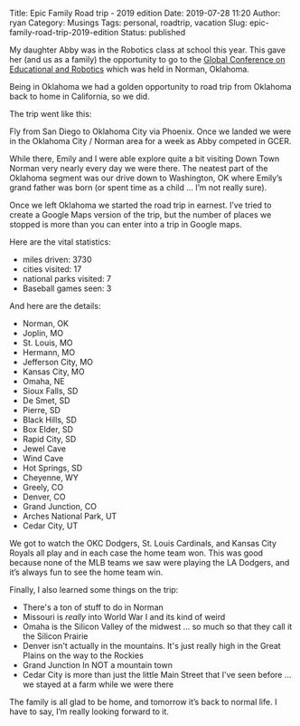 Title: Epic Family Road trip - 2019 edition
Date: 2019-07-28 11:20
Author: ryan
Category: Musings
Tags: personal, roadtrip, vacation
Slug: epic-family-road-trip-2019-edition
Status: published

My daughter Abby was in the Robotics class at school this year. This gave her (and us as a family) the opportunity to go to the [Global Conference on Educational and Robotics](https://kipr.org/global-conference-on-educational-robotics) which was held in Norman, Oklahoma.

Being in Oklahoma we had a golden opportunity to road trip from Oklahoma back to home in California, so we did.

The trip went like this:

Fly from San Diego to Oklahoma City via Phoenix. Once we landed we were in the Oklahoma City / Norman area for a week as Abby competed in GCER.

While there, Emily and I were able explore quite a bit visiting Down Town Norman very nearly every day we were there. The neatest part of the Oklahoma segment was our drive down to Washington, OK where Emily’s grand father was born (or spent time as a child ... I’m not really sure).

Once we left Oklahoma we started the road trip in earnest. I’ve tried to create a Google Maps version of the trip, but the number of places we stopped is more than you can enter into a trip in Google maps.

Here are the vital statistics:

-   miles driven: 3730
-   cities visited: 17
-   national parks visited: 7
-   Baseball games seen: 3

And here are the details:

-   Norman, OK
-   Joplin, MO
-   St. Louis, MO
-   Hermann, MO
-   Jefferson City, MO
-   Kansas City, MO
-   Omaha, NE
-   Sioux Falls, SD
-   De Smet, SD
-   Pierre, SD
-   Black Hills, SD
-   Box Elder, SD
-   Rapid City, SD
-   Jewel Cave
-   Wind Cave
-   Hot Springs, SD
-   Cheyenne, WY
-   Greely, CO
-   Denver, CO
-   Grand Junction, CO
-   Arches National Park, UT
-   Cedar City, UT

We got to watch the OKC Dodgers, St. Louis Cardinals, and Kansas City Royals all play and in each case the home team won. This was good because none of the MLB teams we saw were playing the LA Dodgers, and it’s always fun to see the home team win.

Finally, I also learned some things on the trip:

-   There's a ton of stuff to do in Norman
-   Missouri is *really* into World War I and its kind of weird
-   Omaha is the Silicon Valley of the midwest ... so much so that they call it the Silicon Prairie
-   Denver isn't actually in the mountains. It's just really high in the Great Plains on the way to the Rockies
-   Grand Junction In NOT a mountain town
-   Cedar City is more than just the little Main Street that I've seen before ... we stayed at a farm while we were there

The family is all glad to be home, and tomorrow it’s back to normal life. I have to say, I’m really looking forward to it.
